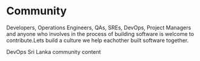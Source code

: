 # Community

Developers, Operations Engineers, QAs, SREs, DevOps, Project Managers and anyone who involves in the process of building software is welcome to contribute.Lets build a culture we help eachother built software together.


DevOps Sri Lanka community content
